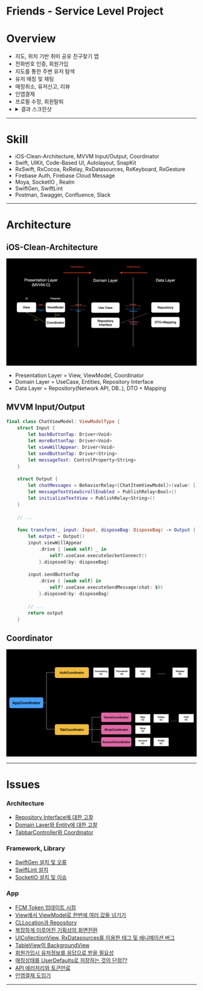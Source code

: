# Friends - Service Level Project

# Overview

- 지도, 위치 기반 취미 공유 친구찾기 앱
- 전화번호 인증, 회원가입
- 지도를 통한 주변 유저 탐색
- 유저 매칭 및 채팅
- 매칭취소, 유저신고, 리뷰
- 인앱결제
- 프로필 수정, 회원탈퇴 
- <details>
    <summary>결과 스크린샷</summary>
    <div markdown="1">  
    <div align = "center">
    <img src = "./ProjectInformation/Images/Map.png" width=25%>
    <img src = "./ProjectInformation/Images/Shop.png" width=25%>
    <img src = "./ProjectInformation/Images/Profile.png" width=25%>
    </div>
    <div align = "center">
    <img src = "./ProjectInformation/Images/Hobby.png" width=25%>
    <img src = "./ProjectInformation/Images/Find.png" width=25%>
    <img src = "./ProjectInformation/Images/Chat.png" width=25%>
    </div>  
    </div>
    </details>
---

# Skill

- iOS-Clean-Architecture, MVVM Input/Output, Coordinator
- Swift, UIKit, Code-Based UI, Autolayout, SnapKit
- RxSwift, RxCocoa, RxRelay, RxDatasources, RxKeyboard, RxGesture
- Firebase Auth, Firebase Cloud Message
- Moya, SocketIO , Realm
- SwiftGen, SwiftLint
- Postman, Swagger, Confluence, Slack

---

# Architecture
## iOS-Clean-Architecture

<div align = "center">        
    <img src = "./ProjectInformation/Images/Architecture.png">
</div>

- Presentation Layer = View, ViewModel, Coordinator
- Domain Layer = UseCase, Entities, Repository Interface
- Data Layer = Repository(Network API, DB..), DTO + Mapping

## MVVM Input/Output
```swift
final class ChatViewModel: ViewModelType {
    struct Input {
        let backButtonTap: Driver<Void>
        let moreButtonTap: Driver<Void>        
        let viewWillAppear: Driver<Void>
        let sendButtonTap: Driver<String>
        let messageText: ControlProperty<String>
    }
    
    struct Output {        
        let chatMessages = BehaviorRelay<[ChatItemViewModel]>(value: [])        
        let messageTextViewScrollEnabled = PublishRelay<Bool>()        
        let initializeTextView = PublishRelay<String>()
    }

    // ...
    
    func transform(_ input: Input, disposeBag: DisposeBag) -> Output {
        let output = Output()        
        input.viewWillAppear
            .drive { [weak self] _ in
                self?.useCase.executeSocketConnect()
            }.disposed(by: disposeBag)
        
        input.sendButtonTap
            .drive { [weak self] in                
                self?.useCase.executeSendMessage(chat: $0)
            }.disposed(by: disposeBag)

        // ...
        return output
    }
```

## Coordinator

<div align = "center">        
    <img src = "./ProjectInformation/Images/Coordinator.png">
</div>

---

# Issues

### Architecture
- [Repository Interface에 대한 고찰](https://github.com/JD-man/Friends/issues/1)
- [Domain Layer와 Entity에 대한 고찰](https://github.com/JD-man/Friends/issues/6)
- [TabbarController와 Coordinator](https://github.com/JD-man/Friends/issues/16)

### Framework, Library
- [SwiftGen 설치 및 오류](https://github.com/JD-man/Friends/issues/2)
- [SwiftLint 설치](https://github.com/JD-man/Friends/issues/3)
- [SocketIO 설치 및 이슈](https://github.com/JD-man/Friends/issues/14)

### App
- [FCM Token 업데이트 시점](https://github.com/JD-man/Friends/issues/4)
- [View에서 ViewModel로 한번에 여러 값들 넘기기](https://github.com/JD-man/Friends/issues/5)
- [CLLocation과 Repository](https://github.com/JD-man/Friends/issues/7)
- [복잡하게 이루어진 기획상의 화면전환](https://github.com/JD-man/Friends/issues/8)
- [UICollectiionView, RxDatasources를 이용한 태그 및 애니메이션 버그](https://github.com/JD-man/Friends/issues/9)
- [TableView의 BackgroundView](https://github.com/JD-man/Friends/issues/10)
- [회원가입시 유저정보를 응답으로 받을 필요성](https://github.com/JD-man/Friends/issues/11)
- [매칭상태를 UserDefaults로 저장하는 것의 단점??](https://github.com/JD-man/Friends/issues/12)
- [API 에러처리와 토큰만료](https://github.com/JD-man/Friends/issues/13)
- [인앱결제 도입기](https://github.com/JD-man/Friends/issues/15)
---